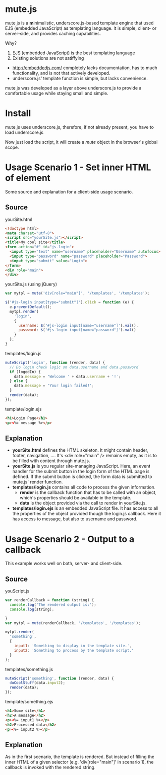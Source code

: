 mute.js
=======

mute.js is a **m**inimalistic, **u**nderscore.js-based **t**emplate **e**ngine that used EJS (embedded JavaScript) as templating language. It is simple, client- or server-side, and provides caching capabilities.

Why?

1. EJS (embedded JavaScript) is the best templating language
2. Existing solutions are not satiffying
  - http://embeddedjs.com/ completely lacks documentation, has to much functionality, and is not that actively developed.
  - underscore.js' template function is simple, but lacks convenience.

mute.js was developed as a layer above underscore.js to provide a comfortable usage while staying small and simple.

Install
=======

mute.js uses underscore.js, therefore, if not already present, you have to load underscore.js.

Now just load the script, it will create a *mute* object in the browser's global scope.

Usage Scenario 1 - Set inner HTML of element
============================================

Some source and explanation for a client-side usage scenario.

Source
------

yourSite.html

```html
<!doctype html>
<meta charset="utf-8">
<script src="yourSite.js"></script>
<title>My cool site</title>
<form action="#" id="js-login">
  <input type="text" name="username" placeholder="Username" autofocus>
  <input type="password" name="password" placeholder="Password">
  <input type="submit" value="Login">
</form>
<div role="main">
</div>
```

yourSite.js (using jQuery)

```javascript
var mytpl = mute('div[role="main"]', '/templates', '/templates');

$('#js-login input[type="submit"]').click = function (e) {
  e.preventDefault();
  mytpl.render(
    'login',
    {
      username: $('#js-login input[name="username"]').val(),
      password: $('#js-login input[name="password"]').val()
    }
  );
}
```

templates/login.js

```javascript
muteScript('login', function (render, data) {
  // Do login check logic on data.username and data.password
  if (logedIn) {
    data.message = 'Welcome ' + data.username + '!';
  } else {
    data.message = 'Your login failed!';
  }
  render(data);
});
```

template/login.ejs

```html
<h1>Login Page</h1>
<p><%= message %></p>
```

Explanation
-----------

- **yourSite.html** defines the HTML skeleton. It might contain header, footer, navigation, .... It's &lt;div role="main" /&gt; remains empty, as it is to be filled with content through mute.js.
- **yourSite.js** is you regular site-managing JavaScript. Here, an event handler for the submit button in the login form of the HTML page is defined. If the submit button is clicked, the form data is submitted to mute.js' render function.
- **templates/login.js** contains all code to process the given information.
  - **render** is the callback function that has to be called with an object, which's properties should be available in the template.
  - **data** is the object provided via the call to render in yourSite.js.
- **templates/login.ejs** is an embedded JavaScript file. It has access to all the properties of the object provided though the login.js callback. Here it has access to message, but also to username and password.

Usage Scenario 2 - Output to a callback
=======================================

This example works well on both, server- and client-side.


Source
------

youScript.js

```javascript
var renderCallback = function (string) {
  console.log('The rendered output is:');
  console.log(string);

}
var mytpl = mute(renderCallback, '/templates', '/templates');

mytpl.render(
  'something',
  {
    input1: 'Something to display in the template site.',
    input2: 'Something to process by the template script.'
  }
);
```

templates/something.js

```javascript
muteScript('something', function (render, data) {
  doCoolStuff(data.input2);
  render(data);
});
```

template/something.ejs

```html
<h1>Some site</h1>
<h2>A message</h2>
<p><%= input1 %></p>
<h2>Processed data</h2>
<p><%= input2 %></p>
```

Explanation
-----------

As in the first scenario, the template is rendered. But instead of filling the inner HTML of a given selector (e.g. 'div[role="main"]' in scenario 1), the callback is invoked with the rendered string.